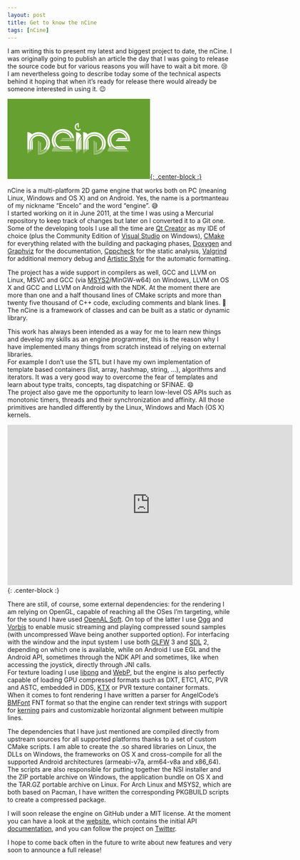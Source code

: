 ```yaml
---
layout: post
title: Get to know the nCine
tags: [nCine]
---
```


I am writing this to present my latest and biggest project to date, the nCine.
I was originally going to publish an article the day that I was going to release the source code but for various reasons you will have to wait a bit more. :cry:  
I am nevertheless going to describe today some of the technical aspects behind it hoping that when it’s ready for release there would already be someone interested in using it. :wink:

[![nCine banner](/images/nCine_banner.png "The nCine banner"){: .center-block :}](https://ncine.github.io)

nCine is a multi-platform 2D game engine that works both on PC (meaning Linux, Windows and OS X) and on Android. Yes, the name is a portmanteau of my nickname “Encelo” and the word “engine”. :sweat_smile:  
I started working on it in June 2011, at the time I was using a Mercurial repository to keep track of changes but later on I converted it to a Git one. Some of the developing tools I use all the time are [Qt Creator](https://www.qt.io/ide/) as my IDE of choice (plus the Community Edition of [Visual Studio](https://www.visualstudio.com/vs/community/) on Windows), [CMake](https://cmake.org/) for everything related with the building and packaging phases, [Doxygen](http://www.doxygen.org/) and [Graphviz](http://www.graphviz.org/) for the documentation, [Cppcheck](http://cppcheck.sourceforge.net/) for the static analysis, [Valgrind](http://valgrind.org/) for additional memory debug and [Artistic Style](http://astyle.sourceforge.net/) for the automatic formatting.

The project has a wide support in compilers as well, GCC and LLVM on Linux, MSVC and GCC (via [MSYS2](http://www.msys2.org/)/MinGW-w64) on Windows, LLVM on OS X and GCC and LLVM on Android with the NDK. At the moment there are more than one and a half thousand lines of CMake scripts and more than twenty five thousand of C++ code, excluding comments and blank lines. :muscle:  
The nCine is a framework of classes and can be built as a static or dynamic library.

This work has always been intended as a way for me to learn new things and develop my skills as an engine programmer, this is the reason why I have implemented many things from scratch instead of relying on external libraries.  
For example I don’t use the STL but I have my own implementation of template based containers (list, array, hashmap, string, …), algorithms and iterators. It was a very good way to overcome the fear of templates and learn about type traits, concepts, tag dispatching or SFINAE. :smile:  
The project also gave me the opportunity to learn low-level OS APIs such as monotonic timers, threads and their synchronization and affinity. All those primitives are handled differently by the Linux, Windows and Mach (OS X) kernels.

<iframe width="640" height="360" src="https://www.youtube.com/embed/fUNGf3C8SOM" frameborder="0" allowfullscreen></iframe>{: .center-block :}

There are still, of course, some external dependencies: for the rendering I am relying on OpenGL, capable of reaching all the OSes I’m targeting, while for the sound I have used [OpenAL Soft](http://kcat.strangesoft.net/openal.html). On top of the latter I use [Ogg](https://www.xiph.org/ogg/) and [Vorbis](https://www.xiph.org/vorbis/) to enable music streaming and playing compressed sound samples (with uncompressed Wave being another supported option). For interfacing with the window and the input system I use both [GLFW](http://www.glfw.org/) 3 and [SDL](https://www.libsdl.org/) 2, depending on which one is available, while on Android I use EGL and the Android API, sometimes through the NDK API and sometimes, like when accessing the joystick, directly through JNI calls.  
For texture loading I use [libpng](http://www.libpng.org/pub/png/libpng.html) and [WebP](https://developers.google.com/speed/webp/), but the engine is also perfectly capable of loading GPU compressed formats such as DXT, ETC1, ATC, PVR and ASTC, embedded in DDS, [KTX](https://www.khronos.org/opengles/sdk/tools/KTX/) or PVR texture container formats.  
When it comes to font rendering I have written a parser for AngelCode’s [BMFont](http://www.angelcode.com/products/bmfont/) FNT format so that the engine can render text strings with support for [kerning](https://en.wikipedia.org/wiki/Kerning) pairs and customizable horizontal alignment between multiple lines.

The dependencies that I have just mentioned are compiled directly from upstream sources for all supported platforms thanks to a set of custom CMake scripts. I am able to create the .so shared libraries on Linux, the DLLs on Windows, the frameworks on OS X and cross-compile for all the supported Android architectures (armeabi-v7a, arm64-v8a and x86_64). The scripts are also responsible for putting together the NSI installer and the ZIP portable archive on Windows, the application bundle on OS X and the TAR.GZ portable archive on Linux. For Arch Linux and MSYS2, which are both based on Pacman, I have written the corresponding PKGBUILD scripts to create a compressed package.

I will soon release the engine on GitHub under a MIT license. At the moment you can have a look at the [website](https://ncine.github.io/), which contains the initial API [documentation](https://ncine.github.io/docs/), and you can follow the project on [Twitter](https://twitter.com/ncine2d).

I hope to come back often in the future to write about new features and very soon to announce a full release!
